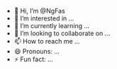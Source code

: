 - 👋 Hi, I’m @NgFas
- 👀 I’m interested in ...
- 🌱 I’m currently learning ...
- 💞️ I’m looking to collaborate on ...
- 📫 How to reach me ...
- 😄 Pronouns: ...
- ⚡ Fun fact: ...

<!---
NgFas/NgFas is a ✨ special ✨ repository because its `README.md` (this file) appears on your GitHub profile.
You can click the Preview link to take a look at your changes.
--->
